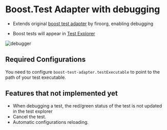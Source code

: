 # Boost.Test Adapter with debugging

* Extends original [boost test adapter](https://github.com/firoorg/vscode-boost-test-adapter) by firoorg, enabling debugging 

* Boost tests will appear in [Test Explorer](https://marketplace.visualstudio.com/items?itemName=hbenl.vscode-test-explorer)

![debugger](https://github.com/newdigate/vscode-boost-test-adapter/raw/master/debug.gif)

## Required Configurations

You need to configure `boost-test-adapter.testExecutable` to point to the path of your test executable.

## Features that not implemented yet
- When debugging a test, the red/green status of the test is not updated in the test explorer
- Cancel the test.
- Automatic configurations reloading.